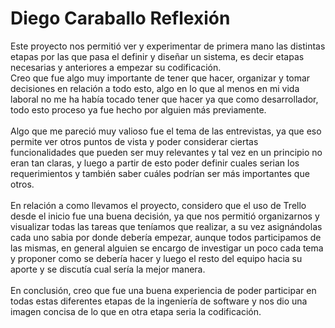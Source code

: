 # Diego Caraballo Reflexión

Este proyecto nos permitió ver y experimentar de primera mano las distintas etapas por las que pasa el definir y diseñar un sistema, es decir etapas necesarias y anteriores a empezar su codificación. 
<br>
Creo que fue algo muy importante de tener que hacer, organizar y tomar decisiones en relación a todo esto, algo en lo que al menos en mi vida laboral no me ha había tocado tener que hacer ya que como desarrollador, todo esto proceso ya fue hecho por alguien más previamente.
<br><br>
Algo que me pareció muy valioso fue el tema de las entrevistas, ya que eso permite ver otros puntos de vista y poder considerar ciertas funcionalidades que pueden ser muy relevantes y tal vez en un principio no eran tan claras, y luego a partir de esto poder definir cuales serian los requerimientos y también saber cuáles podrían ser más importantes que otros.
<br><br>
En relación a como llevamos el proyecto, considero que el uso de Trello desde el inicio fue una buena decisión, ya que nos permitió organizarnos y visualizar todas las tareas que teníamos que realizar, a su vez asignándolas cada uno sabia por donde debería empezar, aunque todos participamos de las mismas, en general alguien se encargo de investigar un poco cada tema y proponer como se debería hacer y luego el resto del equipo hacia su aporte y se discutía cual sería la mejor manera.
<br><br>
En conclusión, creo que fue una buena experiencia de poder participar en todas estas diferentes etapas de la ingeniería de software y nos dio una imagen concisa de lo que en otra etapa seria la codificación.